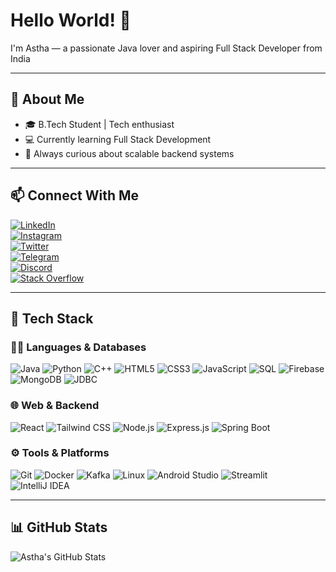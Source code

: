 # Hello World! 👋  
I'm Astha — a passionate Java lover and aspiring Full Stack Developer from India

---

## 🌟 About Me

- 🎓 B.Tech Student | Tech enthusiast  
- 💻 Currently learning Full Stack Development  
- 🌱 Always curious about scalable backend systems  


---

## 📫 Connect With Me

[![LinkedIn](https://img.shields.io/badge/LinkedIn-0077B5?style=for-the-badge&logo=linkedin&logoColor=white)](https://www.linkedin.com/in/astha-bharti)  
[![Instagram](https://img.shields.io/badge/Instagram-E4405F?style=for-the-badge&logo=instagram&logoColor=white)](https://instagram.com/astha.rya_)  
[![Twitter](https://img.shields.io/badge/Twitter-1DA1F2?style=for-the-badge&logo=twitter&logoColor=white)](https://twitter.com/asthabharti_)  
[![Telegram](https://img.shields.io/badge/Telegram-26A5E4?style=for-the-badge&logo=telegram&logoColor=white)](https://t.me/astharya2)  
[![Discord](https://img.shields.io/badge/Discord-5865F2?style=for-the-badge&logo=discord&logoColor=white)](https://discord.com/users/1199453436012394557)  
[![Stack Overflow](https://img.shields.io/badge/Stack_Overflow-FE7A16?style=for-the-badge&logo=stackoverflow&logoColor=white)](https://stackoverflow.com/users/21077791/jiya)

---

## 🧰 Tech Stack

### 👩‍💻 Languages & Databases

![Java](https://img.shields.io/badge/Java-ED8B00?style=for-the-badge&logo=openjdk&logoColor=white)
![Python](https://img.shields.io/badge/Python-3670A0?style=for-the-badge&logo=python&logoColor=white)
![C++](https://img.shields.io/badge/C++-00599C?style=for-the-badge&logo=c%2b%2b&logoColor=white)
![HTML5](https://img.shields.io/badge/HTML5-E34F26?style=for-the-badge&logo=html5&logoColor=white)
![CSS3](https://img.shields.io/badge/CSS3-1572B6?style=for-the-badge&logo=css3&logoColor=white)
![JavaScript](https://img.shields.io/badge/JavaScript-F7DF1E?style=for-the-badge&logo=javascript&logoColor=black)
![SQL](https://img.shields.io/badge/SQL-003B57?style=for-the-badge&logo=postgresql&logoColor=white)
![Firebase](https://img.shields.io/badge/Firebase-FFCA28?style=for-the-badge&logo=firebase&logoColor=black)
![MongoDB](https://img.shields.io/badge/MongoDB-4EA94B?style=for-the-badge&logo=mongodb&logoColor=white)
![JDBC](https://img.shields.io/badge/JDBC-003B57?style=for-the-badge&logo=java&logoColor=white)

### 🌐 Web & Backend

![React](https://img.shields.io/badge/React-20232A?style=for-the-badge&logo=react&logoColor=61DAFB)
![Tailwind CSS](https://img.shields.io/badge/Tailwind_CSS-06B6D4?style=for-the-badge&logo=tailwind-css&logoColor=white)
![Node.js](https://img.shields.io/badge/Node.js-339933?style=for-the-badge&logo=node.js&logoColor=white)
![Express.js](https://img.shields.io/badge/Express.js-000000?style=for-the-badge&logo=express&logoColor=white)
![Spring Boot](https://img.shields.io/badge/Spring_Boot-6DB33F?style=for-the-badge&logo=springboot&logoColor=white)

### ⚙️ Tools & Platforms

![Git](https://img.shields.io/badge/Git-F05032?style=for-the-badge&logo=git&logoColor=white)
![Docker](https://img.shields.io/badge/Docker-2496ED?style=for-the-badge&logo=docker&logoColor=white)
![Kafka](https://img.shields.io/badge/Apache_Kafka-231F20?style=for-the-badge&logo=apachekafka&logoColor=white)
![Linux](https://img.shields.io/badge/Linux-FCC624?style=for-the-badge&logo=linux&logoColor=black)
![Android Studio](https://img.shields.io/badge/Android_Studio-3DDC84?style=for-the-badge&logo=android-studio&logoColor=white)
![Streamlit](https://img.shields.io/badge/Streamlit-FF4B4B?style=for-the-badge&logo=streamlit&logoColor=white)
![IntelliJ IDEA](https://img.shields.io/badge/IntelliJ_IDEA-000000?style=for-the-badge&logo=intellijidea&logoColor=white)

---

## 📊 GitHub Stats

![Astha's GitHub Stats](https://github-readme-stats.vercel.app/api?username=Astha&show_icons=true&theme=tokyonight)


<!--![Top Langs](https://github-readme-stats.vercel.app/api/top-langs/?username=yourusername&layout=compact&theme=tokyonight)-->

